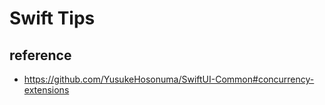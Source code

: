 #  Swift Tips
## reference
- https://github.com/YusukeHosonuma/SwiftUI-Common#concurrency-extensions


